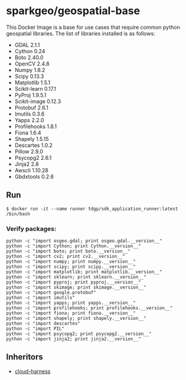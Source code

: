 # sparkgeo/geospatial-base

This Docker Image is a base for use cases that require common python geospatial libraries. The list of libraries installed is as follows:

+ GDAL 2.1.1
+ Cython 0.24
+ Boto 2.40.0
+ OpenCV 2.4.8
+ Numpy 1.8.2
+ Scipy 0.13.3
+ Matplotlib 1.5.1
+ Scikit-learn 0.17.1
+ PyProj 1.9.5.1
+ Scikit-image 0.12.3
+ Protobuf 2.6.1
+ Imutils 0.3.6
+ Yapps 2.2.0
+ Profilehooks 1.8.1
+ Fiona 1.6.4
+ Shapely 1.5.15
+ Descartes 1.0.2
+ Pillow 2.9.0
+ Psycopg2 2.6.1
+ Jinja2 2.8
+ Awscli 1.10.28
+ Gbdxtools 0.2.6

## Run

```
$ docker run -it --name runner tdgp/sdk_application_runner:latest /bin/bash
```

### Verify packages:

```
python -c "import osgeo.gdal; print osgeo.gdal.__version__"
python -c "import Cython; print Cython.__version__"
python -c "import boto; print boto.__version__"
python -c "import cv2; print cv2.__version__"
python -c "import numpy; print numpy.__version__"
python -c "import scipy; print scipy.__version__"
python -c "import matplotlib; print matplotlib.__version__"
python -c "import sklearn; print sklearn.__version__"
python -c "import pyproj; print pyproj.__version__"
python -c "import skimage; print skimage.__version__"
python -c "import google.protobuf"
python -c "import imutils"
python -c "import yapps; print yapps.__version__"
python -c "import profilehooks; print profilehooks.__version__"
python -c "import fiona; print fiona.__version__"
python -c "import shapely; print shapely.__version__"
python -c "import descartes"
python -c "import PIL"
python -c "import psycopg2; print psycopg2.__version__"
python -c "import jinja2; print jinja2.__version__"

```

## Inheritors

* [cloud-harness](https://github.com/TDG-Platform/cloud-harness)
